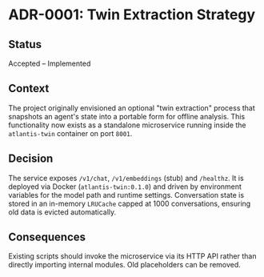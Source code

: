 # ADR-0001: Twin Extraction Strategy

## Status
Accepted – Implemented

## Context
The project originally envisioned an optional "twin extraction" process that
snapshots an agent's state into a portable form for offline analysis.
This functionality now exists as a standalone microservice running inside the
`atlantis-twin` container on port `8001`.

## Decision
The service exposes `/v1/chat`, `/v1/embeddings` (stub) and `/healthz`. It is
deployed via Docker (`atlantis-twin:0.1.0`) and driven by environment variables
for the model path and runtime settings. Conversation state is stored in an
in-memory `LRUCache` capped at 1000 conversations, ensuring old data is
evicted automatically.

## Consequences
Existing scripts should invoke the microservice via its HTTP API rather than
directly importing internal modules. Old placeholders can be removed.
